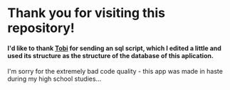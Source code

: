 # Thank you for visiting this repository!
#### I'd like to thank [Tobi](https://github.com/Tobi200774) for sending an sql script, which I edited a little and used its structure as the structure of the database of this aplication.

I'm sorry for the extremely bad code quality - this app was made in haste during my high school studies...
